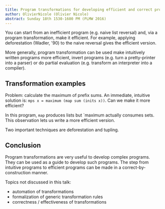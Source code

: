 ```yaml
---
title: Program transformations for developing efficient and correct programs with ease
author: OlivierNicole (Olivier Nicole)
abstract: Sunday 18th 1530-1600 PM (PLMW 2016)
---
```


You can start from an inefficient program (e.g. naive list reversal) and, via a
program transformation, make it efficient. For example, applying deforestation
(Wadler, '90) to the naive reversal gives the efficient version.

More generally, program transformation can be used make intuitively written
programs more efficient, invert programs (e.g. turn a pretty-printer into a
parser) or do partial evaluation (e.g. transform an interpreter into a
compiler).

## Transformation examples

Problem: calculate the maximum of prefix sums. An immediate, intuitive solution
is: `mps x = maximum (map sum (inits x))`. Can we make it more efficient?

In this program, `map` produces lists but `maximum actually consumes sets. This
observation lets us write a more efficient version.

Two important techniques are deforestation and tupling.

## Conclusion

Program transformations are very useful to develop complex programs. They can be
used as a guide to develop such programs. The step from intuitive programs to
efficient programs can be made in a correct-by-construction manner.

Topics not discussed in this talk:
* automation of transformations
* formalization of generic transformation rules
* correctness / effectiveness of transformations
